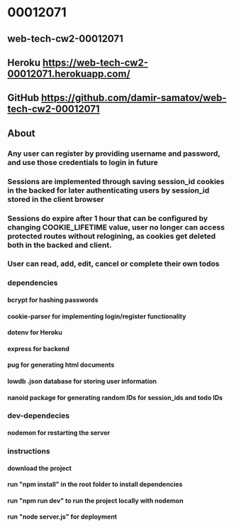 # 00012071
## web-tech-cw2-00012071
## Heroku https://web-tech-cw2-00012071.herokuapp.com/
## GitHub https://github.com/damir-samatov/web-tech-cw2-00012071

## About 
### Any user can register by providing username and password, and use those credentials to login in future
### Sessions are implemented through saving session_id cookies in the backed for later authenticating users by session_id stored in the client browser
### Sessions do expire after 1 hour that can be configured by changing COOKIE_LIFETIME value, user no longer can access protected routes without relogining, as cookies get deleted both in the backed and client.
### User can read, add, edit, cancel or complete their own todos 


### dependencies 
#### bcrypt for hashing passwords
#### cookie-parser for implementing login/register functionality
#### dotenv for Heroku
#### express for backend
#### pug for generating html documents
#### lowdb .json database for storing user information
#### nanoid package for generating random IDs for session_ids and todo IDs

### dev-dependecies 
#### nodemon for restarting the server

### instructions
#### download the project

#### run "npm install" in the root folder to install dependencies

#### run "npm run dev" to run the project locally with nodemon

#### run "node server.js" for deployment
